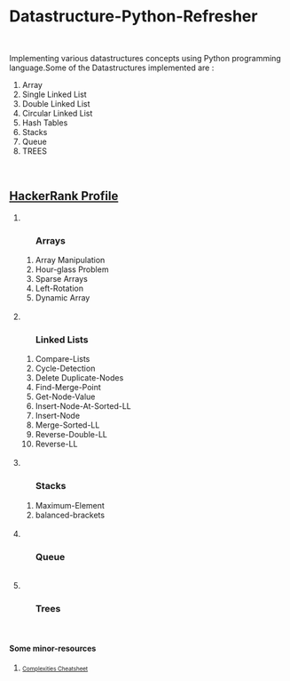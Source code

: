 <h1><strong> Datastructure-Python-Refresher</strong></h1>
<br>
<p>Implementing various datastructures concepts using Python programming language.Some of the Datastructures implemented are :<br>
<ol>
<li> Array</li>
<li> Single Linked List</li>
<li> Double Linked List</li>
<li> Circular Linked List</li>
<li> Hash Tables</li>
<li> Stacks</li>
<li> Queue</li>
<li> TREES </li>

</ol>
<br>
<h2><a href="https://www.hackerrank.com/spokhrel196">HackerRank Profile</a></h2>

<ol>
    <li>
        <ol>
            <h3>Arrays</h3>
            <li>Array Manipulation</li>
            <li>Hour-glass Problem</li>
            <li>Sparse Arrays</li>
            <li>Left-Rotation</li>
            <li>Dynamic Array</li>
        </ol>
    </li>
    <br>
    <li>
        <ol>
            <h3>Linked Lists</h3>
            <li>Compare-Lists</li>
            <li>Cycle-Detection</li>
            <li>Delete Duplicate-Nodes</li>
            <li>Find-Merge-Point</li>
            <li>Get-Node-Value</li>
            <li>Insert-Node-At-Sorted-LL</li>
            <li>Insert-Node</li>
            <li>Merge-Sorted-LL</li>
            <li>Reverse-Double-LL</li>
            <li>Reverse-LL</li>
        </ol>
    </li>
    <br>
    <li>
        <ol>
            <h3>Stacks</h3>
            <li>Maximum-Element</li>
            <li>balanced-brackets</li>
        </ol>
    </li>
    <br>
    <li>
        <ol>
            <h3>Queue</h3>
        </ol>
    </li>
    <br>
    <li>
        <ol>
            <h3>Trees</h3>
        </ol>
    </li>
        
</ol>
<br>

   <h4>Some minor-resources</h4>
   <ol>
            <li><a  href='https://www.bigocheatsheet.com/' target="_blank" rel="noreferrer noopener"  style="font-size:10px;"> Complexities Cheatsheet</a></li>
    </ol>
        

</p>
